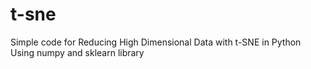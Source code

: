 # t-sne
Simple code for Reducing High Dimensional Data with t-SNE in Python  Using numpy and sklearn library
